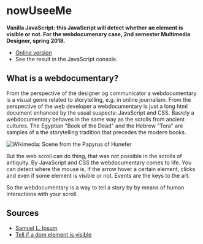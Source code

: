 # nowUseeMe
**Vanilla JavaScript: this JavaScript will detect whether an element is visible or not.
For the webdocumenary case, 2nd semester Multimedia Designer, spring 2018.**

* [Online version](https://asathoor.github.io/nowUseeMe/)
* See the result in the JavaScript console.

## What is a webdocumentary?
From the perspective of the designer og communicator a webdocumentary is a visual genre related to storytelling, e.g. in online journalism. From the perspective of the web developer a webdocumentary is just a long html document enhanced by the usual suspects: JavaScript and CSS. Basicly a webdocumentary behaves in the same way as the scrolls from ancient cultures. The Egyptian "Book of the Dead" and the Hebrew "Tora" are samples of a the storytelling tradition that precedes the modern books. 

![Wikimedia: Scene from the Papyrus of Hunefer](https://upload.wikimedia.org/wikipedia/commons/thumb/7/71/Weighing_of_the_heart3.jpg/256px-Weighing_of_the_heart3.jpg)

But the web scroll can do thing, that was not possible in the scrolls of antiquity. By JavaScript and CSS the webdocumentary comes to life. You can detect where the mouse is, if the arrow hover a certain element, clicks and even if some element is visible or not. Events are the keys to the art.

So the webdocumentary is a way to tell a story by by means of human interactions with your scroll.

## Sources

* [Samuel L. Ipsum](http://slipsum.com/)
* [Tell if a dom element is visible](https://stackoverflow.com/questions/123999/how-to-tell-if-a-dom-element-is-visible-in-the-current-viewport/)
